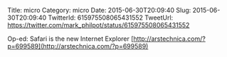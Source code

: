 Title: micro
Category: micro
Date: 2015-06-30T20:09:40
Slug: 2015-06-30T20:09:40
TwitterId: 615975508065431552
TweetUrl: https://twitter.com/mark_philpot/status/615975508065431552

Op-ed: Safari is the new Internet Explorer [http://arstechnica.com/?p=699589](http://arstechnica.com/?p=699589)